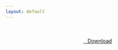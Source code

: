```yaml
---
layout: default
---
```


<br />

<br />

<center>
<a href="https://drive.google.com/uc?authuser=0&id=13EsaqS4wOcv5tVWXh0j4LTEfxbUbkcRY&export=download" class="hbt"><i class="fa fa-chevron-down" aria-hidden="true"></i>&nbsp; &nbsp;Download</a>
</center><br />

<br />
